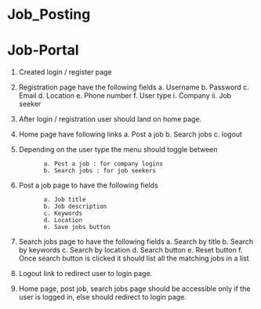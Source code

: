# Job_Posting
# Job-Portal

1. Created login / register page

2. Registration page  have the following fields
            a. Username
            b. Password
            c. Email
            d. Location
            e. Phone number
            f. User type
            i. Company
            ii. Job seeker

3. After login / registration user should land on
home page.

4. Home page have following links
              a. Post a job
              b. Search jobs
              c. logout
5. Depending on the user type the menu should
toggle between

              a. Post a job : for company logins
              b. Search jobs : for job seekers
            
6. Post a job page to have the following fields

              a. Job title
              b. Job description
              c. Keywords
              d. Location
              e. Save jobs button
7. Search jobs page to have the following fields
              a. Search by title
              b. Search by keywords
              c. Search by location
              d. Search button
              e. Reset button
              f. Once search button is clicked it should list
              all the matching jobs in a list


8. Logout link to redirect user to login page.

9. Home page, post job, search jobs page should
be accessible only if the user is logged in, else
should redirect to login page.
